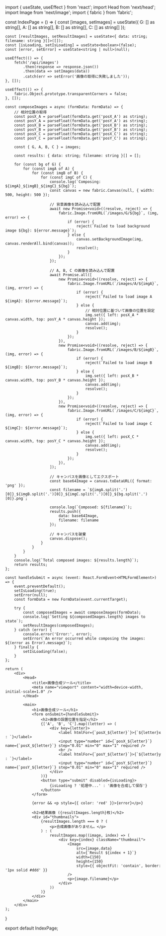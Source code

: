 import { useState, useEffect } from 'react';
import Head from 'next/head';
import Image from 'next/image';
import { fabric } from 'fabric';

const IndexPage = () => {
    const [images, setImages] = useState({
        G: [] as string[],
        A: [] as string[],
        B: [] as string[],
        C: [] as string[]
    });

    const [resultImages, setResultImages] = useState<{ data: string; filename: string }[]>([]);
    const [isLoading, setIsLoading] = useState<boolean>(false);
    const [error, setError] = useState<string | null>(null);

    useEffect(() => {
        fetch('/api/images')
            .then(response => response.json())
            .then(data => setImages(data))
            .catch(err => setError('画像の取得に失敗しました'));
    }, []);

    useEffect(() => {
        fabric.Object.prototype.transparentCorners = false;
    }, []);

    const composeImages = async (formData: FormData) => {
        // 相対位置の取得
        const posX_A = parseFloat(formData.get('posX_A') as string);
        const posY_A = parseFloat(formData.get('posY_A') as string);
        const posX_B = parseFloat(formData.get('posX_B') as string);
        const posY_B = parseFloat(formData.get('posY_B') as string);
        const posX_C = parseFloat(formData.get('posX_C') as string);
        const posY_C = parseFloat(formData.get('posY_C') as string);

        const { G, A, B, C } = images;

        const results: { data: string; filename: string }[] = [];

        for (const bg of G) {
            for (const imgA of A) {
                for (const imgB of B) {
                    for (const imgC of C) {
                        console.log(`Composing: ${imgA}_${imgB}_${imgC}_${bg}`);
                        const canvas = new fabric.Canvas(null, { width: 500, height: 500 });

                        // 背景画像を読み込んで配置
                        await new Promise<void>((resolve, reject) => {
                            fabric.Image.fromURL(`/images/G/${bg}`, (img, error) => {
                                if (error) {
                                    reject(`Failed to load background image ${bg}: ${error.message}`);
                                } else {
                                    canvas.setBackgroundImage(img, canvas.renderAll.bind(canvas));
                                    resolve();
                                }
                            });
                        });

                        // A, B, C の画像を読み込んで配置
                        await Promise.all([
                            new Promise<void>((resolve, reject) => {
                                fabric.Image.fromURL(`/images/A/${imgA}`, (img, error) => {
                                    if (error) {
                                        reject(`Failed to load image A ${imgA}: ${error.message}`);
                                    } else {
                                        // 相対位置に基づいて画像の位置を設定
                                        img.set({ left: posX_A * canvas.width, top: posY_A * canvas.height });
                                        canvas.add(img);
                                        resolve();
                                    }
                                });
                            }),
                            new Promise<void>((resolve, reject) => {
                                fabric.Image.fromURL(`/images/B/${imgB}`, (img, error) => {
                                    if (error) {
                                        reject(`Failed to load image B ${imgB}: ${error.message}`);
                                    } else {
                                        img.set({ left: posX_B * canvas.width, top: posY_B * canvas.height });
                                        canvas.add(img);
                                        resolve();
                                    }
                                });
                            }),
                            new Promise<void>((resolve, reject) => {
                                fabric.Image.fromURL(`/images/C/${imgC}`, (img, error) => {
                                    if (error) {
                                        reject(`Failed to load image C ${imgC}: ${error.message}`);
                                    } else {
                                        img.set({ left: posX_C * canvas.width, top: posY_C * canvas.height });
                                        canvas.add(img);
                                        resolve();
                                    }
                                });
                            }),
                        ]);

                        // キャンバスを画像としてエクスポート
                        const base64Image = canvas.toDataURL({ format: 'png' });
                        const filename = `${imgA.split('.')[0]}_${imgB.split('.')[0]}_${imgC.split('.')[0]}_${bg.split('.')[0]}.png`;

                        console.log(`Composed: ${filename}`);
                        results.push({
                            data: base64Image,
                            filename: filename
                        });

                        // キャンバスを破棄
                        canvas.dispose();
                    }
                }
            }
        }
        console.log(`Total composed images: ${results.length}`);
        return results;
    };

    const handleSubmit = async (event: React.FormEvent<HTMLFormElement>) => {
        event.preventDefault();
        setIsLoading(true);
        setError(null);
        const formData = new FormData(event.currentTarget);

        try {
            const composedImages = await composeImages(formData);
            console.log(`Setting ${composedImages.length} images to state`);
            setResultImages(composedImages);
        } catch (error) {
            console.error('Error:', error);
            setError(`An error occurred while composing the images: ${(error as Error).message}`);
        } finally {
            setIsLoading(false);
        }
    };

    return (
        <div>
            <Head>
                <title>画像合成ツール</title>
                <meta name="viewport" content="width=device-width, initial-scale=1.0" />
            </Head>

            <main>
                <h1>画像合成ツール</h1>
                <form onSubmit={handleSubmit}>
                    <h2>画像の設置位置を指定</h2>
                    {['A', 'B', 'C'].map((letter) => (
                        <div key={letter}>
                            <label htmlFor={`posX_${letter}`}>{`${letter}x : `}</label>
                            <input type="number" id={`posX_${letter}`} name={`posX_${letter}`} step="0.01" min="0" max="1" required />
                            <br />
                            <label htmlFor={`posY_${letter}`}>{`${letter}y : `}</label>
                            <input type="number" id={`posY_${letter}`} name={`posY_${letter}`} step="0.01" min="0" max="1" required />
                        </div>
                    ))}
                    <button type="submit" disabled={isLoading}>
                        {isLoading ? '処理中...' : '画像を合成して保存'}
                    </button>
                </form>

                {error && <p style={{ color: 'red' }}>{error}</p>}

                <h2>結果画像 ({resultImages.length}枚)</h2>
                <div id="thumbnails">
                    {resultImages.length === 0 ? (
                        <p>合成画像がありません。</p>
                    ) : (
                        resultImages.map((image, index) => (
                            <div key={index} className="thumbnail">
                                <Image
                                    src={image.data}
                                    alt={`Result ${index + 1}`}
                                    width={150}
                                    height={150}
                                    style={{ objectFit: 'contain', border: '1px solid #ddd' }}
                                />
                                <p>{image.filename}</p>
                            </div>
                        ))
                    )}
                </div>
            </main>
        </div>
    );
}

export default IndexPage;
